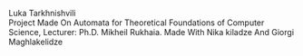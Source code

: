 Luka Tarkhnishvili  <br>
Project Made On Automata for Theoretical Foundations of Computer Science, Lecturer: Ph.D. Mikheil Rukhaia.
Made With Nika kiladze And Giorgi Maghlakelidze

